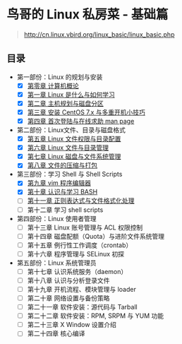 # 鸟哥的 Linux 私房菜 - 基础篇

> <http://cn.linux.vbird.org/linux_basic/linux_basic.php>

## 目录

- 第一部份：Linux 的规划与安装
  - [x] [第零章 计算机概论](00_introduction_to_computer)
  - [x] [第一章 Linux 是什么与如何学习](01_what_is_linux_and_how_to_learn)
  - [x] [第二章 主机规划与磁盘分区](02_planning_and_partition)
  - [x] [第三章 安装 CentOS 7.x 与多重开机小技巧](03_install_centos_and_multi_os)
  - [x] [第四章 首次登陆与在线求助 man page](04_first_login_and_man)
- 第二部份：Linux文件、目录与磁盘格式
  - [x] [第五章 Linux 文件权限与目录配置](05_linux_file_permission)
  - [x] [第六章 Linux 文件与目录管理](06_linux_file_and_directory)
  - [x] [第七章 Linux 磁盘与文件系统管理](07_linux_filesystem)
  - [x] [第八章 文件的压缩与打包](08_file_compressing_packaging)
- 第三部份：学习 Shell 与 Shell Scripts
  - [x] [第九章 vim 程序编辑器](09_vim_editor)
  - [x] [第十章 认识与学习 BASH](10_learn_bash)
  - [ ] [第十一章 正则表达式与文件格式化处理](11_regex_and_format)
  - [ ] 第十二章 学习 shell scripts
- 第四部份：Linux 使用者管理
  - [ ] 第十三章 Linux 账号管理与 ACL 权限控制
  - [ ] 第十四章 磁盘配额（Quota）与进阶文件系统管理
  - [ ] 第十五章 例行性工作调度（crontab）
  - [ ] 第十六章 程序管理与 SELinux 初探
- 第五部份：Linux 系统管理员
  - [ ] 第十七章 认识系统服务（daemon）
  - [ ] 第十八章 认识与分析登录文件
  - [ ] 第十九章 开机流程、模块管理与 loader
  - [ ] 第二十章 网络设置与备份策略
  - [ ] 第二十一章 软件安装：源代码与 Tarball
  - [ ] 第二十二章 软件安装：RPM, SRPM 与 YUM 功能
  - [ ] 第二十三章 X Window 设置介绍
  - [ ] 第二十四章 核心编译

